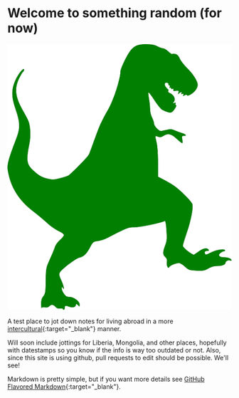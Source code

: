 # Welcome to something random (for now)

![Silohoutte of a t-rex](img/t-rex.png)

A test place to jot down notes for living abroad in a more [intercultural](https://en.wikipedia.org/wiki/Interculturalism){:target="_blank"} manner. 

Will soon include jottings for Liberia, Mongolia, and other places, hopefully with datestamps so you know if the info is way too outdated or not. Also, since this site is using github, pull requests to edit should be possible. We'll see!

Markdown is pretty simple, but if you want more details see [GitHub Flavored Markdown](https://guides.github.com/features/mastering-markdown/){:target="_blank"}.
